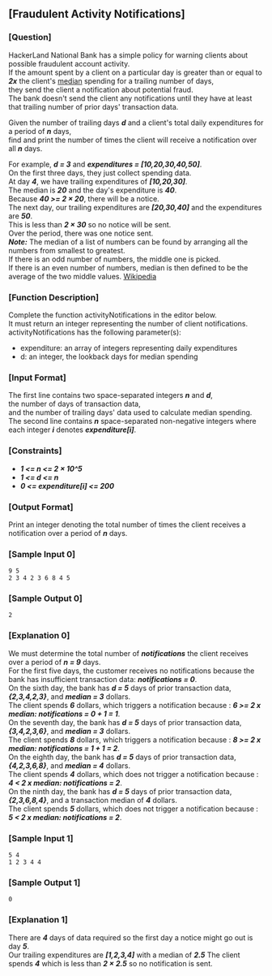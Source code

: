 ## [Fraudulent Activity Notifications]

### [Question]
HackerLand National Bank has a simple policy for warning clients about possible fraudulent account activity.  
If the amount spent by a client on a particular day is greater than or equal to ***2x*** the client's [median](https://en.wikipedia.org/wiki/Median) spending for a trailing number of days,  
they send the client a notification about potential fraud.  
The bank doesn't send the client any notifications until they have at least that trailing number of prior days' transaction data.

Given the number of trailing days ***d*** and a client's total daily expenditures for a period of ***n*** days,  
find and print the number of times the client will receive a notification over all ***n*** days.

For example, ***d = 3*** and ***expenditures = [10,20,30,40,50]***.  
On the first three days, they just collect spending data.  
At day ***4***, we have trailing expenditures of ***[10,20,30]***.  
The median is ***20*** and the day's expenditure is ***40***.  
Because ***40 >= 2 × 20***, there will be a notice.  
The next day, our trailing expenditures are ***[20,30,40]*** and the expenditures are ***50***.  
This is less than ***2 × 30*** so no notice will be sent.  
Over the period, there was one notice sent.  
***Note:*** The median of a list of numbers can be found by arranging all the numbers from smallest to greatest.  
If there is an odd number of numbers, the middle one is picked.  
If there is an even number of numbers, median is then defined to be the average of the two middle values. [Wikipedia](https://en.wikipedia.org/wiki/Median#Basic_procedure)

### [Function Description]
Complete the function activityNotifications in the editor below.  
It must return an integer representing the number of client notifications.  
activityNotifications has the following parameter(s):
* expenditure: an array of integers representing daily expenditures
* d: an integer, the lookback days for median spending

### [Input Format]
The first line contains two space-separated integers ***n*** and ***d***,  
the number of days of transaction data,  
and the number of trailing days' data used to calculate median spending.  
The second line contains ***n*** space-separated non-negative integers where each integer ***i*** denotes ***expenditure[i]***.

### [Constraints]
* ***1 <= n <= 2 × 10^5***  
* ***1 <= d <= n***  
* ***0 <= expenditure[i] <= 200***

### [Output Format]
Print an integer denoting the total number of times the client receives a notification over a period of ***n*** days.

### [Sample Input 0]
~~~
9 5
2 3 4 2 3 6 8 4 5
~~~

### [Sample Output 0]
~~~
2
~~~

### [Explanation 0]
We must determine the total number of ***notifications*** the client receives over a period of ***n = 9*** days.  
For the first five days, the customer receives no notifications because the bank has insufficient transaction data: ***notifications = 0***.  
On the sixth day, the bank has ***d = 5*** days of prior transaction data, ***{2,3,4,2,3}***, and ***median = 3*** dollars.  
The client spends ***6*** dollars, which triggers a notification because : ***6 >= 2 x median: notifications = 0 + 1 = 1***.  
On the seventh day, the bank has ***d = 5*** days of prior transaction data, ***{3,4,2,3,6}***, and ***median = 3*** dollars.  
The client spends ***8*** dollars, which triggers a notification because : ***8 >= 2 x median: notifications = 1 + 1 = 2***.  
On the eighth day, the bank has ***d = 5*** days of prior transaction data, ***{4,2,3,6,8}***, and ***median = 4*** dollars.  
The client spends ***4*** dollars, which does not trigger a notification because : ***4 < 2 x median: notifications = 2***.  
On the ninth day, the bank has ***d = 5*** days of prior transaction data, ***{2,3,6,8,4}***, and a transaction median of ***4*** dollars.  
The client spends ***5*** dollars, which does not trigger a notification because : ***5 < 2 x median: notifications = 2***.

### [Sample Input 1]
~~~
5 4
1 2 3 4 4
~~~

### [Sample Output 1]
~~~
0
~~~

### [Explanation 1]
There are ***4*** days of data required so the first day a notice might go out is day ***5***.  
Our trailing expenditures are ***[1,2,3,4]*** with a median of ***2.5*** The client spends ***4*** which is less than ***2 × 2.5*** so no notification is sent.
